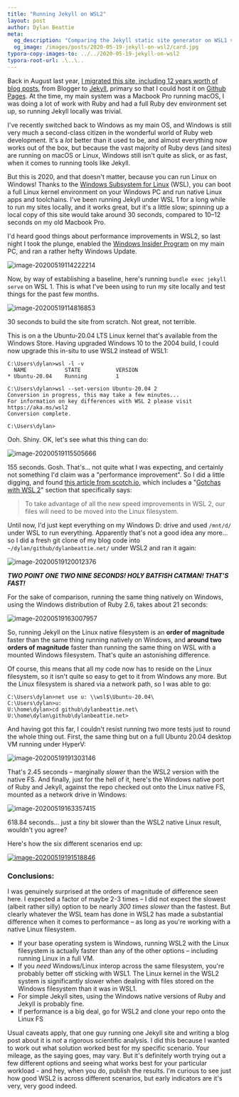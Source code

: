 ```yaml
---
title: "Running Jekyll on WSL2"
layout: post
author: Dylan Beattie
meta: 
  og_description: "Comparing the Jekyll static site generator on WSL1 vs WSL2."
  og_image: /images/posts/2020-05-19-jekyll-on-wsl2/card.jpg
typora-copy-images-to: ../../2020-05-19-jekyll-on-wsl2
typora-root-url: .\..\..
---
```


Back in August last year, [I migrated this site, including 12 years worth of blog posts](/2019/08/14/migrating-from-blogger-to-github-pages.html), from Blogger to [Jekyll](https://jekyllrb.com/), primary so that I could host it on [Github Pages](https://pages.github.com/). At the time, my main system was a Macbook Pro running macOS, I was doing a lot of work with Ruby and had a full Ruby dev environment set up, so running Jekyll locally was trivial.

I've recently switched back to Windows as my main OS, and Windows is still very much a second-class citizen in the wonderful world of Ruby web development. It's a *lot* better than it used to be, and almost everything now works out of the box, but because the vast majority of Ruby devs (and sites) are running on macOS or Linux, Windows still isn't quite as slick, or as fast, when it comes to running tools like Jekyll.

But this is 2020, and that doesn't matter, because you can run Linux on Windows! Thanks to the [Windows Subsystem for Linux](https://docs.microsoft.com/en-us/windows/wsl/about) (WSL), you can boot a full Linux kernel environment on your Windows PC and run native Linux apps and toolchains. I've been running Jekyll under WSL 1 for a long while to run my sites locally, and it works great, but it's a little slow; spinning up a local copy of this site would take around 30 seconds, compared to 10–12 seconds on my old Macbook Pro.

I'd heard good things about performance improvements in WSL2, so last night I took the plunge, enabled the [Windows Insider Program](https://insider.windows.com/en-us/) on my main PC, and ran a rather hefty Windows Update.

![image-20200519114222214](/images/posts/2020-05-19-jekyll-on-wsl2/image-20200519114222214.png)



Now, by way of establishing a baseline, here's running `bundle exec jekyll serve` on WSL 1. This is what I've been using to run my site locally and test things for the past few months.

![image-20200519114816853](/images/posts/2020-05-19-jekyll-on-wsl2/image-20200519114816853.png)

30 seconds to build the site from scratch. Not great, not terrible.

This is on a the Ubuntu-20.04 LTS Linux kernel that's available from the Windows Store. Having upgraded Windows 10 to the 2004 build, I could now upgrade this in-situ to use WSL2 instead of WSL1:

```
C:\Users\dylan>wsl -l -v
  NAME            STATE           VERSION
* Ubuntu-20.04    Running         1

C:\Users\dylan>wsl --set-version Ubuntu-20.04 2
Conversion in progress, this may take a few minutes...
For information on key differences with WSL 2 please visit https://aka.ms/wsl2
Conversion complete.

C:\Users\dylan>
```

Ooh. Shiny. OK, let's see what this thing can do:

![image-20200519115505666](/images/posts/2020-05-19-jekyll-on-wsl2/image-20200519115505666.png)

155 seconds. Gosh. That's... not quite what I was expecting, and certainly not something I'd claim was a "performance improvement". So I did a little digging, and found [this article from scotch.io](https://scotch.io/bar-talk/trying-the-new-wsl-2-its-fast-windows-subsystem-for-linux), which includes a "[Gotchas with WSL 2](https://scotch.io/bar-talk/trying-the-new-wsl-2-its-fast-windows-subsystem-for-linux#toc-gotchas-with-wsl-2)" section that specifically says:

> To take advantage of all the new speed improvements in WSL 2, our files will need to be moved into the Linux filesystem.

Until now, I'd just kept everything on my Windows D: drive and used `/mnt/d/` under WSL to run everything. Apparently that's not a good idea any more... so I did a fresh git clone of my blog code into `~/dylan/github/dylanbeattie.net/` under WSL2 and ran it again:

![image-20200519120012376](/images/posts/2020-05-19-jekyll-on-wsl2/image-20200519120012376.png)

***TWO POINT ONE TWO NINE SECONDS! HOLY BATFISH CATMAN! THAT'S FAST!***

For the sake of comparison, running the same thing natively on Windows, using the Windows distribution of Ruby 2.6, takes about 21 seconds:

![image-20200519163007957](/images/posts/2020-05-19-jekyll-on-wsl2/image-20200519163007957.png)

So, running Jekyll on the Linux native filesystem is an **order of magnitude** faster than the same thing running natively on Windows, and **around two orders of magnitude** faster than running the same thing on WSL with a mounted Windows filesystem. That's quite an astonishing difference. 

Of course, this means that all my code now has to reside on the Linux filesystem, so it isn't quite so easy to get to it from Windows any more. But the Linux filesystem is shared via a network path, so I was able to go:

```
C:\Users\dylan>net use u: \\wsl$\Ubuntu-20.04\
C:\Users\dylan>u:
U:\home\dylan>cd github\dylanbeattie.net\
U:\home\dylan\github\dylanbeattie.net>
```

And having got this far, I couldn't resist running two more tests just to round the whole thing out. First, the same thing but on a full Ubuntu 20.04 desktop VM running under HyperV:

![image-20200519191303146](/images/posts/2020-05-19-jekyll-on-wsl2/image-20200519191303146.png)

That's 2.45 seconds – marginally *slower* than the WSL2 version with the native FS. And finally, just for the hell of it, here's the Windows native port of Ruby and Jekyll, against the repo checked out onto the Linux native FS, mounted as a network drive in Windows:

![image-20200519163357415](/images/posts/2020-05-19-jekyll-on-wsl2/image-20200519163357415.png)

618.84 seconds... just a *tiny* bit slower than the WSL2 native Linux result, wouldn't you agree?

Here's how the six different scenarios end up:

[![image-20200519191518846](/images/posts/2020-05-19-jekyll-on-wsl2/image-20200519191518846.png)](/images/posts/2020-05-19-jekyll-on-wsl2/image-20200519191518846.png)

### Conclusions:

I was genuinely surprised at the orders of magnitude of difference seen here. I expected a factor of maybe 2-3 times – I did not expect the slowest (albeit rather silly) option to be nearly *300 times slower* than the fastest. But clearly whatever the WSL team has done in WSL2 has made a substantial difference when it comes to performance – as long as you're working with a native Linux filesystem.

* If your base operating system is Windows, running WSL2 with the Linux filesystem is actually faster than any of the other options – including running Linux in a full VM.
* If you *need* Windows/Linux interop across the same filesystem, you're probably better off sticking with WSL1. The Linux kernel in the WSL2 system is significantly slower when dealing with files stored on the Windows filesystem than it was in WSL1.
* For simple Jekyll sites, using the Windows native versions of Ruby and Jekyll is probably fine.
* If performance is a big deal, go for WSL2 and clone your repo onto the Linux FS

Usual caveats apply, that one guy running one Jekyll site and writing a blog post about it is *not* a rigorous scientific analysis. I did this because I wanted to work out what solution worked best for my specific scenario. Your mileage, as the saying goes, may vary. But it's definitely worth trying out a few different options and seeing what works best for your particular workload - and hey, when you do, publish the results. I'm curious to see just how good WSL2 is across different scenarios, but early indicators are it's very, very good indeed.